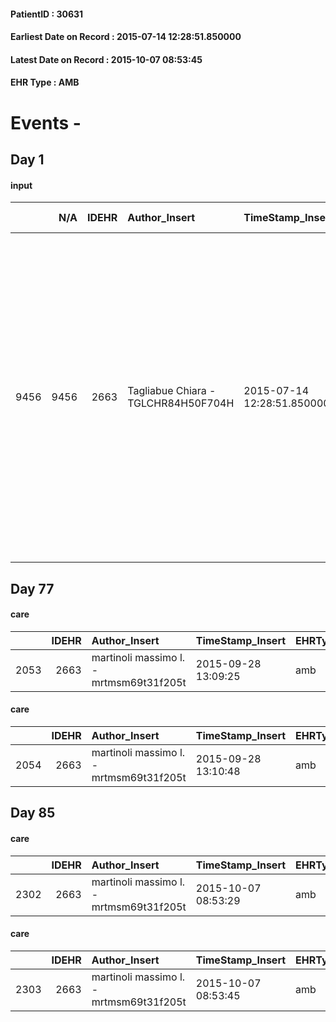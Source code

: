 
#### PatientID : 30631
#### Earliest Date on Record : 2015-07-14 12:28:51.850000
#### Latest Date on Record : 2015-10-07 08:53:45
#### EHR Type : AMB

# Events - 

## Day 1

#### input
|      |    N/A |   IDEHR | Author_Insert                       | TimeStamp_Insert           | EHRType   |   PatientID |   IDDigitalSignDocument | persone_vicine   |   Unnamed: 0_x.1 |   IDANAMNESI_SOCIALE | Patient   | FamigliaAltro   | Paziente_T   | FamigliaAltro_T   |   Non_Rilevabile_x.1 | Note_Non_Rilevabile_x.1   | opt_Problemi   | Note_I                                                                                                                                                                                                                                                                             | chk_contr_sintomi   | chk_competenza                                 | opt_paziente_a   | opt_famiglia_a   | opt_adeguatezza   | ds_note_ad                                                                                                               | opt_paziente_solo   | ds_note_con               | opt_presente_assente   | Presenza_minori   | Caregiver_principale   | opt_capacita     | ds_familiari_coinv         | opt_necessario   | opt_presente   | opt_risorse_ec   | opt_paziente_psi   | opt_Ins_vol   | opt_paziente_ad   | opt_caregiver_ad   | opt_inv_civile            | Needs               | Domestic partnership   | Fragility                    | opt_famiglia_psi   |
|-----:|-------:|--------:|:------------------------------------|:---------------------------|:----------|------------:|------------------------:|:-----------------|-----------------:|---------------------:|:----------|:----------------|:-------------|:------------------|---------------------:|:--------------------------|:---------------|:-----------------------------------------------------------------------------------------------------------------------------------------------------------------------------------------------------------------------------------------------------------------------------------|:--------------------|:-----------------------------------------------|:-----------------|:-----------------|:------------------|:-------------------------------------------------------------------------------------------------------------------------|:--------------------|:--------------------------|:-----------------------|:------------------|:-----------------------|:-----------------|:---------------------------|:-----------------|:---------------|:-----------------|:-------------------|:--------------|:------------------|:-------------------|:--------------------------|:--------------------|:-----------------------|:-----------------------------|:-------------------|
| 9456 |   9456 |    2663 | Tagliabue Chiara - TGLCHR84H50F704H | 2015-07-14 12:28:51.850000 | AMB       |       30631 |                  102697 | N/A              |             1147 |                  746 | Si#1      | Si#1            | Si#1         | Si#1              |                    0 | NR                        | No#0           | Il pz. e la figlia sono consapevoli della diagnosi e della condizione di terminalit√†; la moglie del pz., invece, pur essendo consapevole della diagnosi, sembra essere convinta del fatto che la malattia sia destinata a protrarsi pi√π a lungo nel tempo rispetto alla realt√†. | controllo sintomi#0 | competenza/capacit√† assistenziale caregiver#0 | Congruenti#1     | Congruenti#1     | Da valutare#2     | Il pz. √® assistito dalla moglie e dalla figlia, che abita nelle vicinanze. Presente un altro figlio che vive in Sicilia | No#0                | Il pz. vive con la moglie | Presente#1             | No#0              | moglie Ida             | Incrementabile#1 | moglie Ida e figlia Lorena | No#0             | No#0           | Da valutare#2    | No#0               | No#0          | Totale#2          | Totale#2           | in fase di accertamento#2 | Clinici#0;Sociali#1 | Coniuge/Convivente#0   | sovraccarico assistenziale#4 | No#0               |


## Day 77

#### care
|      |   IDEHR | Author_Insert                           | TimeStamp_Insert    | EHRType   |   PatientID |   IDGESTIONE_AUSILI |   ds_ncons |   ds_nritiro | dt_ritiro           |   opt_annulla_consegna | dt_Ric_consegna     | dt_ric_cons_forn    | dt_ric_ritiro       | dt_ric_ritiro_forn   | opt_ausilio            |
|-----:|--------:|:----------------------------------------|:--------------------|:----------|------------:|--------------------:|-----------:|-------------:|:--------------------|-----------------------:|:--------------------|:--------------------|:--------------------|:---------------------|:-----------------------|
| 2053 |    2663 | martinoli massimo l. - mrtmsm69t31f205t | 2015-09-28 13:09:25 | amb       |       30631 |                1897 |      41877 |        25683 | 2015-07-20 00:00:00 |                      0 | 2015-07-07 00:00:00 | 2015-07-07 00:00:00 | 2015-07-15 00:00:00 | 2015-07-15 00:00:00  | comfortable chair # 21 |

#### care
|      |   IDEHR | Author_Insert                           | TimeStamp_Insert    | EHRType   |   PatientID |   IDGESTIONE_AUSILI |   ds_ncons |   ds_nritiro | dt_ritiro           |   opt_annulla_consegna | dt_Ric_consegna     | dt_ric_cons_forn    | dt_ric_ritiro       | dt_ric_ritiro_forn   | opt_ausilio           |
|-----:|--------:|:----------------------------------------|:--------------------|:----------|------------:|--------------------:|-----------:|-------------:|:--------------------|-----------------------:|:--------------------|:--------------------|:--------------------|:---------------------|:----------------------|
| 2054 |    2663 | martinoli massimo l. - mrtmsm69t31f205t | 2015-09-28 13:10:48 | amb       |       30631 |                1898 |      41877 |        25683 | 2015-07-20 00:00:00 |                      0 | 2015-07-07 00:00:00 | 2015-07-07 00:00:00 | 2015-07-15 00:00:00 | 2015-07-15 00:00:00  | swivel seat bath # 22 |


## Day 85

#### care
|      |   IDEHR | Author_Insert                           | TimeStamp_Insert    | EHRType   |   PatientID |   IDGESTIONE_AUSILI |   ds_ncons |   ds_nbolla | dt_consegna         |   ds_nritiro | dt_ritiro           |   opt_annulla_consegna | dt_Ric_consegna     | dt_ric_cons_forn    | dt_ric_ritiro       | dt_ric_ritiro_forn   | opt_ausilio           |
|-----:|--------:|:----------------------------------------|:--------------------|:----------|------------:|--------------------:|-----------:|------------:|:--------------------|-------------:|:--------------------|-----------------------:|:--------------------|:--------------------|:--------------------|:---------------------|:----------------------|
| 2302 |    2663 | martinoli massimo l. - mrtmsm69t31f205t | 2015-10-07 08:53:29 | amb       |       30631 |                2146 |      41877 |         640 | 2015-07-08 00:00:00 |        25683 | 2015-07-20 00:00:00 |                      0 | 2015-07-07 00:00:00 | 2015-07-07 00:00:00 | 2015-07-15 00:00:00 | 2015-07-15 00:00:00  | swivel seat bath # 22 |

#### care
|      |   IDEHR | Author_Insert                           | TimeStamp_Insert    | EHRType   |   PatientID |   IDGESTIONE_AUSILI |   ds_ncons |   ds_nbolla | dt_consegna         |   ds_nritiro | dt_ritiro           |   opt_annulla_consegna | dt_Ric_consegna     | dt_ric_cons_forn    | dt_ric_ritiro       | dt_ric_ritiro_forn   | opt_ausilio            |
|-----:|--------:|:----------------------------------------|:--------------------|:----------|------------:|--------------------:|-----------:|------------:|:--------------------|-------------:|:--------------------|-----------------------:|:--------------------|:--------------------|:--------------------|:---------------------|:-----------------------|
| 2303 |    2663 | martinoli massimo l. - mrtmsm69t31f205t | 2015-10-07 08:53:45 | amb       |       30631 |                2147 |      41877 |         640 | 2015-07-08 00:00:00 |        25683 | 2015-07-20 00:00:00 |                      0 | 2015-07-07 00:00:00 | 2015-07-07 00:00:00 | 2015-07-15 00:00:00 | 2015-07-15 00:00:00  | comfortable chair # 21 |


